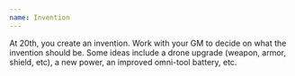 ```yaml
---
name: Invention
---
```

At 20th, you create an invention. Work with your GM to decide on what the invention should be. Some ideas
include a drone upgrade (weapon, armor, shield, etc), a new power, an improved omni-tool battery, etc.
